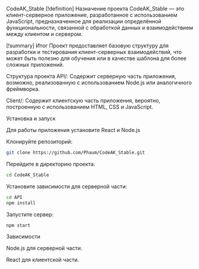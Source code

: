 CodeAK_Stable
[!definition] Назначение проекта
CodeAK_Stable — это клиент-серверное приложение, разработанное с использованием JavaScript, предназначенное для реализации определённой функциональности, связанной с обработкой данных и взаимодействием между клиентом и сервером.

[!summary] Итог
Проект предоставляет базовую структуру для разработки и тестирования клиент-серверных взаимодействий, что может быть полезно для обучения или в качестве шаблона для более сложных приложений.

Структура проекта
API/: Содержит серверную часть приложения, возможно, реализованную с использованием Node.js или аналогичного фреймворка.

Client/: Содержит клиентскую часть приложения, вероятно, построенную с использованием HTML, CSS и JavaScript.

Установка и запуск

Для работы приложения установите React и Node.js

Клонируйте репозиторий:

```bash
git clone https://github.com/Phaum/CodeAK_Stable.git
```
Перейдите в директорию проекта:

```bash
cd CodeAK_Stable
```

Установите зависимости для серверной части:

```bash
cd API
npm install
```

Запустите сервер:

```bash
npm start
```

Зависимости

Node.js для серверной части.

React для клиентской части.
